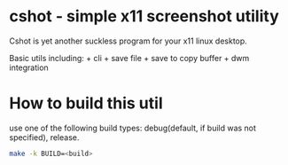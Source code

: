 # cshot - simple x11 screenshot utility #


Cshot is yet another suckless program for your x11 linux desktop.

Basic utils including:
	+ cli
		+ save file
		+ save to copy buffer
	+ dwm integration


# How to build this util

use one of the following build types: debug(default, if build was not specified), release.
```bash
make -k BUILD=<build>
```
